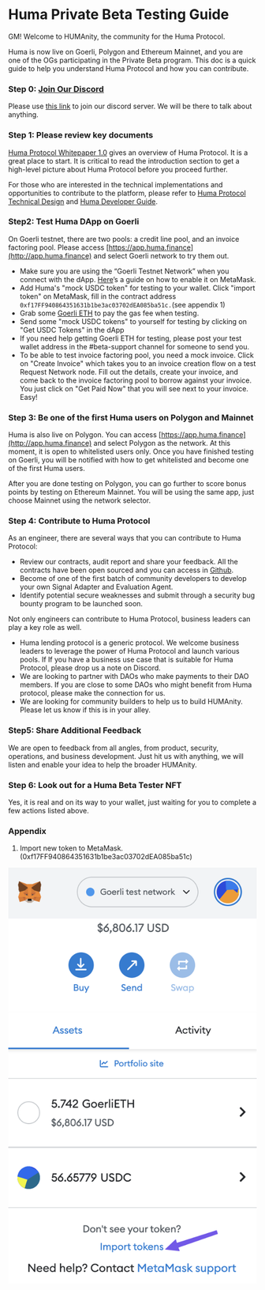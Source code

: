 # Huma Private Beta Testing Guide

GM! Welcome to HUMAnity, the community for the Huma Protocol.&#x20;

Huma is now live on Goerli, Polygon and Ethereum Mainnet, and you are one of the OGs participating in the Private Beta program. This doc is a quick guide to help you understand Huma Protocol and how you can contribute.&#x20;

### Step 0: [Join Our Discord](https://discord.com/invite/6HVkGfvMJh)

Please use [this link](https://discord.com/invite/6HVkGfvMJh) to join our discord server. We will be there to talk about anything.

### Step 1: Please review key documents

[Huma Protocol Whitepaper 1.0](https://docs.huma.finance) gives an overview of Huma Protocol. It is a great place to start. It is critical to read the introduction section to get a high-level picture about Huma Protocol before you proceed further.&#x20;

For those who are interested in the technical implementations and opportunities to contribute to the platform, please refer to [Huma Protocol Technical Design](https://www.notion.so/Huma-Protocol-Technical-Design-3f14b57e6a2844248e93c37bc5322552) and [Huma Developer Guide](https://docs.huma.finance/developer-guidlines).&#x20;

### Step2: Test Huma DApp on Goerli

On Goerli testnet, there are two pools: a credit line pool, and an invoice factoring pool. Please access [https://app.huma.finance](http://app.huma.finance) and select Goerli network to try them out.&#x20;

* Make sure you are using the “Goerli Testnet Network” when you connect with the dApp. [Here](https://blog.cryptostars.is/goerli-g%C3%B6rli-testnet-network-to-metamask-and-receiving-test-ethereum-in-less-than-2-min-de13e6fe5677)’s a guide on how to enable it on MetaMask.
* Add Huma's "mock USDC token" for testing to your wallet.  Click "import token" on MetaMask, fill in the contract address `0xf17FF940864351631b1be3ac03702dEA085ba51c.`(see appendix 1)
* Grab some [Goerli ETH](https://goerlifaucet.com/) to pay the gas fee when testing.&#x20;
* Send some "mock USDC tokens" to yourself for testing by clicking on "Get USDC Tokens" in the dApp
* If you need help getting Goerli ETH for testing, please post your test wallet address in the #beta-support channel for someone to send you.
* To be able to test invoice factoring pool, you need a mock invoice. Click on "Create Invoice" which takes you to an invoice creation flow on a test Request Network node. Fill out the details, create your invoice, and come back to the invoice factoring pool to borrow against your invoice. You just click on "Get Paid Now" that you will see next to your invoice. Easy!

### Step 3: Be one of the first Huma users on Polygon and Mainnet

Huma is also live on Polygon. You can access [https://app.huma.finance](http://app.huma.finance) and select Polygon as the network. At this moment, it is open to whitelisted users only. Once you have finished testing on Goerli, you will be notified with how to get whitelisted and become one of the first Huma users.

After you are done testing on Polygon, you can go further to score bonus points by testing on Ethereum Mainnet. You will be using the same app, just choose Mainnet using the network selector. &#x20;

### Step 4: Contribute to Huma Protocol

As an engineer, there are several ways that you can contribute to Huma Protocol:&#x20;

* Review our contracts, audit report and share your feedback. All the contracts have been open sourced and you can access in [Github](https://github.com/00labs/huma-contracts/tree/844f4c9cbe2361ce7a57f9da4939c740bf236b6d).&#x20;
* Become of one of the first batch of community developers to develop your own Signal Adapter and Evaluation Agent.&#x20;
* Identify potential secure weaknesses and submit through a security bug bounty program to be launched soon.&#x20;

Not only engineers can contribute to Huma Protocol, business leaders can play a key role as well.&#x20;

* Huma lending protocol is a generic protocol. We welcome business leaders to leverage the power of Huma Protocol and launch various pools. If If you have a business use case that is suitable for Huma Protocol, please drop us a note on Discord.&#x20;
* We are looking to partner with DAOs who make payments to their DAO members. If you are close to some DAOs who might benefit from Huma protocol, please make the connection for us.&#x20;
* We are looking for community builders to help us to build HUMAnity. Please let us know if this is  in your alley.

### Step5: Share Additional Feedback

We are open to feedback from all angles, from product, security, operations, and business development. Just hit us with anything, we will listen and enable your idea to help the broader HUMAnity.&#x20;

### Step 6: Look out for a Huma Beta Tester NFT&#x20;

Yes, it is real and on its way to your wallet, just waiting for you to complete a few actions listed above.&#x20;

### Appendix

1. Import new token to MetaMask. (0xf17FF940864351631b1be3ac03702dEA085ba51c)

![](.gitbook/assets/image.png)


